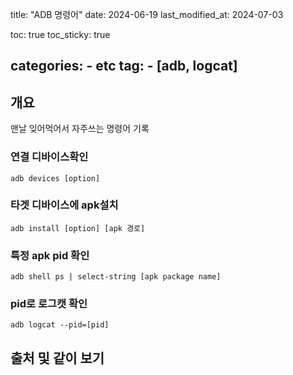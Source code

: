 title: "ADB 명령어"
date: 2024-06-19
last_modified_at: 2024-07-03

toc: true
toc_sticky: true

categories:
    - etc
tag:
    - [adb, logcat]
---

## 개요

맨날 잊어먹어서 자주쓰는 명령어 기록

### 연결 디바이스확인
```
adb devices [option]
```

### 타겟 디바이스에 apk설치
```
adb install [option] [apk 경로]
```

### 특정 apk pid 확인
```
adb shell ps | select-string [apk package name]
```

### pid로 로그캣 확인
```
adb logcat --pid=[pid]
```


## 출처 및 같이 보기